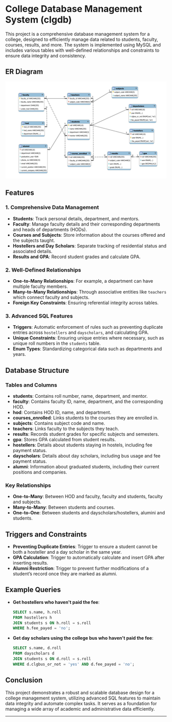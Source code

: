 # College Database Management System (clgdb)

This project is a comprehensive database management system for a college, designed to efficiently manage data related to students, faculty, courses, results, and more. The system is implemented using MySQL and includes various tables with well-defined relationships and constraints to ensure data integrity and consistency.

## ER Diagram

![ER Diagram](clgdb_er.jpg)

## Features

### 1. Comprehensive Data Management
- **Students**: Track personal details, department, and mentors.
- **Faculty**: Manage faculty details and their corresponding departments and heads of departments (HODs).
- **Courses and Subjects**: Store information about the courses offered and the subjects taught.
- **Hostellers and Day Scholars**: Separate tracking of residential status and associated details.
- **Results and GPA**: Record student grades and calculate GPA.

### 2. Well-Defined Relationships
- **One-to-Many Relationships**: For example, a department can have multiple faculty members.
- **Many-to-Many Relationships**: Through associative entities like `teachers` which connect faculty and subjects.
- **Foreign Key Constraints**: Ensuring referential integrity across tables.

### 3. Advanced SQL Features
- **Triggers**: Automatic enforcement of rules such as preventing duplicate entries across `hostellers` and `dayscholars`, and calculating GPA.
- **Unique Constraints**: Ensuring unique entries where necessary, such as unique roll numbers in the `students` table.
- **Enum Types**: Standardizing categorical data such as departments and years.

## Database Structure

### Tables and Columns
- **students**: Contains roll number, name, department, and mentor.
- **faculty**: Contains faculty ID, name, department, and the corresponding HOD.
- **hod**: Contains HOD ID, name, and department.
- **courses_enrolled**: Links students to the courses they are enrolled in.
- **subjects**: Contains subject code and name.
- **teachers**: Links faculty to the subjects they teach.
- **results**: Records student grades for specific subjects and semesters.
- **gpa**: Stores GPA calculated from student results.
- **hostellers**: Details about students staying in hostels, including fee payment status.
- **dayscholars**: Details about day scholars, including bus usage and fee payment status.
- **alumni**: Information about graduated students, including their current positions and companies.

### Key Relationships
- **One-to-Many**: Between HOD and faculty, faculty and students, faculty and subjects.
- **Many-to-Many**: Between students and courses.
- **One-to-One**: Between students and dayscholars/hostellers, alumini and students.

## Triggers and Constraints
- **Preventing Duplicate Entries**: Trigger to ensure a student cannot be both a hosteller and a day scholar in the same year.
- **GPA Calculation**: Trigger to automatically calculate and insert GPA after inserting results.
- **Alumni Restriction**: Trigger to prevent further modifications of a student’s record once they are marked as alumni.

## Example Queries
- **Get hostellers who haven't paid the fee**:
  ```sql
  SELECT s.name, h.roll 
  FROM hostellers h 
  JOIN students s ON h.roll = s.roll 
  WHERE h.fee_payed = 'no';
  ```
- **Get day scholars using the college bus who haven't paid the fee**:
  ```sql
  SELECT s.name, d.roll 
  FROM dayscholars d 
  JOIN students s ON d.roll = s.roll 
  WHERE d.clgbus_or_not = 'yes' AND d.fee_payed = 'no';
  ```


## Conclusion

This project demonstrates a robust and scalable database design for a college management system, utilizing advanced SQL features to maintain data integrity and automate complex tasks. It serves as a foundation for managing a wide array of academic and administrative data efficiently.

---


